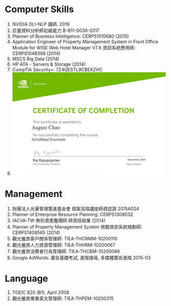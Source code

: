 # Computer Skills

1. NVIDIA DLI-NLP 講師, 2019
2. 巨量資料分析師初級能力 B-B11-0036-2017
3. Planner of Business Intelligence: CERPS1510680 (2015)
4. Application Engineer of Property Management System in Front Office Module for WISE Web Hotel Manager V7.X 資訊系統應用師: CERPS1048398 (2014)
5. MSCS Big Data (2014)
6. HP ATA - Servers & Storage (2014)
7. CompTIA Security+: 7Z4QESTL9CBEKZHC
8. ![NVIDIA Infiniband Essential](imgs/InfiniBandEssentials.png "NVIDIA Infiniband Essential")

# Management

1. 財團法人光華管理策進基金會 個案高階講座師資認證 2015A024
2. Planner of Enterprise Resource Planning: CERPS1308032
3. IACVA-TW 無形資產鑑價師 師資班結業 (2014)
4. Planner of Property Management System 旅館資訊系統規劃師: CERPS1408565 (2014)
5. 觀光餐旅客戶關係管理師: TIEA-THCRMM-10200110
6. 觀光餐旅人力資源管理師: TIEA-THHRM-10200067
7. 觀光餐旅消費者行為管理師: TIEA-THCBM-10200086
8. Google AdWords:  廣告基礎考試, 進階搜尋, 多媒體廣告進階 2015-03

# Language

1. TOEIC 820 (B1), April 2008
2. 觀光餐旅專業英文管理師: TIEA-THPEM-10200215
